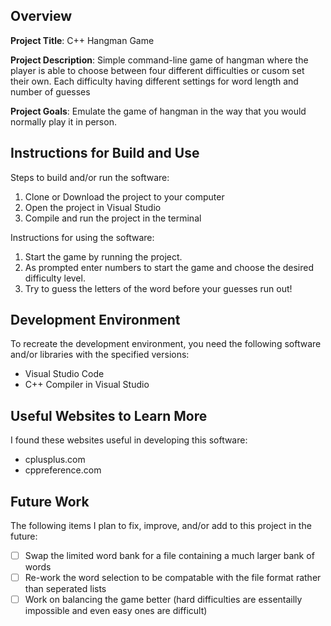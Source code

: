 ## Overview

**Project Title**: C++ Hangman Game

**Project Description**: Simple command-line game of hangman where the player is able to choose between four different difficulties or cusom set their own. Each difficulty having different settings for word length and number of guesses 

**Project Goals**: Emulate the game of hangman in the way that you would normally play it in person.

## Instructions for Build and Use

Steps to build and/or run the software:

1. Clone or Download the project to your computer
2. Open the project in Visual Studio
3. Compile and run the project in the terminal

Instructions for using the software:

1. Start the game by running the project. 
2. As prompted enter numbers to start the game and choose the desired difficulty level.
3. Try to guess the letters of the word before your guesses run out!

## Development Environment 

To recreate the development environment, you need the following software and/or libraries with the specified versions:

* Visual Studio Code
* C++ Compiler in Visual Studio

## Useful Websites to Learn More

I found these websites useful in developing this software:

* cplusplus.com
* cppreference.com

## Future Work

The following items I plan to fix, improve, and/or add to this project in the future:

* [ ] Swap the limited word bank for a file containing a much larger bank of words
* [ ] Re-work the word selection to be compatable with the file format rather than seperated lists
* [ ] Work on balancing the game better (hard difficulties are essentailly impossible and even easy ones  are difficult)
